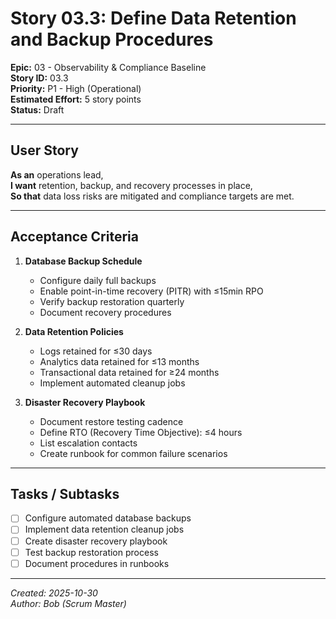 # Story 03.3: Define Data Retention and Backup Procedures

**Epic:** 03 - Observability & Compliance Baseline  
**Story ID:** 03.3  
**Priority:** P1 - High (Operational)  
**Estimated Effort:** 5 story points  
**Status:** Draft

---

## User Story

**As an** operations lead,  
**I want** retention, backup, and recovery processes in place,  
**So that** data loss risks are mitigated and compliance targets are met.

---

## Acceptance Criteria

1. **Database Backup Schedule**
   - Configure daily full backups
   - Enable point-in-time recovery (PITR) with ≤15min RPO
   - Verify backup restoration quarterly
   - Document recovery procedures

2. **Data Retention Policies**
   - Logs retained for ≤30 days
   - Analytics data retained for ≤13 months
   - Transactional data retained for ≥24 months
   - Implement automated cleanup jobs

3. **Disaster Recovery Playbook**
   - Document restore testing cadence
   - Define RTO (Recovery Time Objective): ≤4 hours
   - List escalation contacts
   - Create runbook for common failure scenarios

---

## Tasks / Subtasks

- [ ] Configure automated database backups
- [ ] Implement data retention cleanup jobs
- [ ] Create disaster recovery playbook
- [ ] Test backup restoration process
- [ ] Document procedures in runbooks

---

*Created: 2025-10-30*  
*Author: Bob (Scrum Master)*
